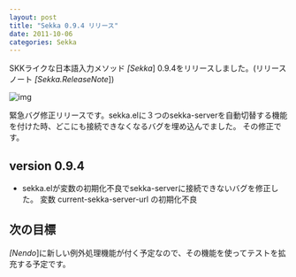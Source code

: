 ```yaml
---
layout: post
title: "Sekka 0.9.4 リリース"
date: 2011-10-06
categories: Sekka
---
```

SKKライクな日本語入力メソッド *[Sekka*] 0.9.4をリリースしました。(リリースノート *[Sekka.ReleaseNote*])

 ![img](http://mrg.bz/NbpKsE)

緊急バグ修正リリースです。sekka.elに３つのsekka-serverを自動切替する機能を付けた時、どこにも接続できなくなるバグを埋め込んでました。
その修正です。

## version 0.9.4
- sekka.elが変数の初期化不良でsekka-serverに接続できないバグを修正した。
  変数 current-sekka-server-url の初期化不良

## 次の目標
*[Nendo*]に新しい例外処理機能が付く予定なので、その機能を使ってテストを拡充する予定です。
